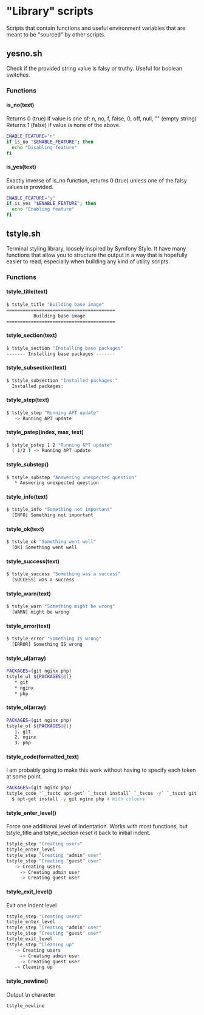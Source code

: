 # "Library" scripts
Scripts that contain functions and useful environment variables that are meant to be "sourced" by other scripts.

## yesno.sh
Check if the provided string value is falsy or truthy.
Useful for boolean switches.

### Functions
#### is_no(text)
Returns 0 (true) if value is one of: n, no, f, false, 0, off, null, "" (empty string)
Returns 1 (false) if value is none of the above.
```bash
ENABLE_FEATURE="n"
if is_no "$ENABLE_FEATURE"; then
  echo "Disabling feature"
fi
```

#### is_yes(text)
Exactly inverse of is_no function, returns 0 (true) unless one of the falsy values is provided.
```bash
ENABLE_FEATURE="y"
if is_yes "$ENABLE_FEATURE"; then
  echo "Enabling feature"
fi
```

## tstyle.sh
Terminal styling library, loosely inspired by Symfony Style.
It have many functions that allow you to structure the output in a way that is hopefully easier to read, especially when building any kind of utility scripts.

### Functions
#### tstyle_title(text)
```bash
$ tstyle_title "Building base image"
========================================
          Building base image
========================================
```

#### tstyle_section(text)
```bash
$ tstyle_section "Installing base packages"
------- Installing base packages -------
```

#### tstyle_subsection(text)
```bash
$ tstyle_subsection "Installed packages:"
  Installed packages:
```

#### tstyle_step(text)
```bash
$ tstyle_step "Running APT update"
   -> Running APT update
```

#### tstyle_pstep(index, max, text)
```bash
$ tstyle_pstep 1 2 "Running APT update"
  ( 1/2 ) -> Running APT update
```

#### tstyle_substep()
```bash
$ tstyle_substep "Answering unexpected question"
   * Answering unexpected question
```

#### tstyle_info(text)
```bash
$ tstyle_info "Something not important"
  [INFO] Something not important
```

#### tstyle_ok(text)
```bash
$ tstyle_ok "Something went well"
  [OK] Something went well
```

#### tstyle_success(text)
```bash
$ tstyle_success "Something was a success"
  [SUCCESS] was a success
```

#### tstyle_warn(text)
```bash
$ tstyle_warn "Something might be wrong"
  [WARN] might be wrong
```

#### tstyle_error(text)
```bash
$ tstyle_error "Something IS wrong"
  [ERROR] Something IS wrong
```

#### tstyle_ul(array)
```bash
PACKAGES=(git nginx php)
tstyle_ul ${PACKAGES[@]}
   * git
   * nginx
   * php
```

#### tstyle_ol(array)
```bash
PACKAGES=(git nginx php)
tstyle_ol ${PACKAGES[@]}
   1. git
   2. nginx
   3. php
```

#### tstyle_code(formatted_text)
I am probably going to make this work without having to specify each token at some point.
```bash
PACKAGES=(git nginx php)
tstyle_code "`_tsctc apt-get` `_tscst install` `_tscos -y` `_tscst git` `_tscst nginx` `_tscst php`"
  $ apt-get install -y git nginx php # With colours
```

#### tstyle_enter_level()
Force one additional level of indentation.
Works with most functions, but tstyle_title and tstyle_section reset it back to initial indent.
```bash
tstyle_step "Creating users"
tstyle_enter_level
tstyle_step "Creating "admin" user"
tstyle_step "Creating "guest" user"
   -> Creating users
     -> Creating admin user
     -> Creating guest user
```

#### tstyle_exit_level()
Exit one indent level
```bash
tstyle_step "Creating users"
tstyle_enter_level
tstyle_step "Creating "admin" user"
tstyle_step "Creating "guest" user"
tstyle_exit_level
tstyle_step "Cleaning up"
   -> Creating users
     -> Creating admin user
     -> Creating guest user
   -> Cleaning up
```

#### tstyle_newline()
Output \n character
```bash
tstyle_newline

```

